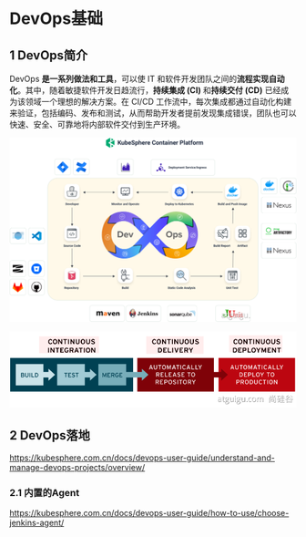 # DevOps基础

## 1 DevOps简介

DevOps **是一系列做法和工具**，可以使 IT 和软件开发团队之间的**流程实现自动化**。其中，随着敏捷软件开发日趋流行，**持续集成 (CI)** 和**持续交付 (CD)** 已经成为该领域一个理想的解决方案。在 CI/CD 工作流中，每次集成都通过自动化构建来验证，包括编码、发布和测试，从而帮助开发者提前发现集成错误，团队也可以快速、安全、可靠地将内部软件交付到生产环境。

 

![img](assets/1632308791299-29ecf126-98a4-474e-9140-5b9ec101cf45.png)





![img](assets/1632309093275-6776334a-5a8d-4b44-8821-f8f4382858ff.png)



## 2 DevOps落地

https://kubesphere.com.cn/docs/devops-user-guide/understand-and-manage-devops-projects/overview/

### 2.1 内置的Agent

https://kubesphere.com.cn/docs/devops-user-guide/how-to-use/choose-jenkins-agent/

